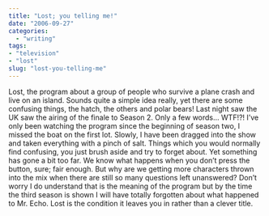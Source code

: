 ```yaml
---
title: "Lost; you telling me!"
date: "2006-09-27"
categories: 
  - "writing"
tags:
- "television"
- "lost"
slug: "lost-you-telling-me"
---
```


Lost, the program about a group of people who survive a plane crash and live on an island. Sounds quite a simple idea really, yet there are some confusing things, the hatch, the others and polar bears! Last night saw the UK saw the airing of the finale to Season 2. Only a few words… WTF!?! I’ve only been watching the program since the beginning of season two, I missed the boat on the first lot. Slowly, I have been dragged into the show and taken everything with a pinch of salt. Things which you would normally find confusing, you just brush aside and try to forget about. Yet something has gone a bit too far. We know what happens when you don’t press the button, sure; fair enough. But why are we getting more characters thrown into the mix when there are still so many questions left unanswered? Don’t worry I do understand that is the meaning of the program but by the time the third season is shown I will have totally forgotten about what happened to Mr. Echo. Lost is the condition it leaves you in rather than a clever title.
